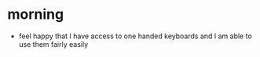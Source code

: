 # morning
- feel happy that I have access to one handed keyboards and I am able to use them fairly easily
